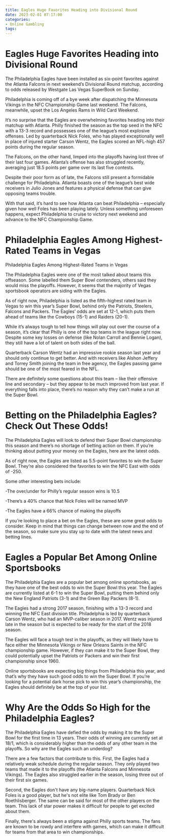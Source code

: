 ```yaml
---
title: Eagles Huge Favorites Heading into Divisional Round
date: 2023-02-01 07:17:00
categories:
- Online Gambling
tags:
---
```



#  Eagles Huge Favorites Heading into Divisional Round

The Philadelphia Eagles have been installed as six-point favorites against the Atlanta Falcons in next weekend’s Divisional Round matchup, according to odds released by Westgate Las Vegas SuperBook on Sunday.

Philadelphia is coming off of a bye week after dispatching the Minnesota Vikings in the NFC Championship Game last weekend. The Falcons, meanwhile, upset the Los Angeles Rams in Wild Card Weekend.

It’s no surprise that the Eagles are overwhelming favorites heading into their matchup with Atlanta. Philly finished the season as the top seed in the NFC with a 13-3 record and possesses one of the league’s most explosive offenses. Led by quarterback Nick Foles, who has played exceptionally well in place of injured starter Carson Wentz, the Eagles scored an NFL-high 457 points during the regular season.

The Falcons, on the other hand, limped into the playoffs having lost three of their last four games. Atlanta’s offense has also struggled recently, averaging just 18.5 points per game over its last five contests.

Despite their poor form as of late, the Falcons still present a formidable challenge for Philadelphia. Atlanta boasts one of the league’s best wide receivers in Julio Jones and features a physical defense that can give opposing teams trouble.

With that said, it’s hard to see how Atlanta can beat Philadelphia – especially given how well Foles has been playing lately. Unless something unforeseen happens, expect Philadelphia to cruise to victory next weekend and advance to the NFC Championship Game.

#  Philadelphia Eagles Among Highest-Rated Teams in Vegas

Philadelphia Eagles Among Highest-Rated Teams in Vegas

The Philadelphia Eagles were one of the most talked about teams this offseason. Some labelled them Super Bowl contenders, others said they would miss the playoffs. However, it seems that the majority of Vegas sportsbook operators are siding with the Eagles.

As of right now, Philadelphia is listed as the fifth-highest rated team in Vegas to win this year’s Super Bowl, behind only the Patriots, Steelers, Falcons and Packers. The Eagles’ odds are set at 12-1, which puts them ahead of teams like the Cowboys (15-1) and Raiders (20-1).

While it’s always tough to tell how things will play out over the course of a season, it’s clear that Philly is one of the top teams in the league right now. Despite some key losses on defense (like Nolan Carroll and Bennie Logan), they still have a lot of talent on both sides of the ball.

Quarterback Carson Wentz had an impressive rookie season last year and should only continue to get better. And with receivers like Alshon Jeffery and Torrey Smith joining the team in free agency, the Eagles passing game should be one of the most feared in the NFL.

There are definitely some questions about this team – like their offensive line and secondary – but they appear to be much improved from last year. If everything falls into place, there’s no reason why they can’t make a run at the Super Bowl.

#  Betting on the Philadelphia Eagles? Check Out These Odds!

The Philadelphia Eagles will look to defend their Super Bowl championship this season and there’s no shortage of betting action on them. If you’re thinking about putting your money on the Eagles, here are the latest odds.

As of right now, the Eagles are listed as 5.5-point favorites to win the Super Bowl. They’re also considered the favorites to win the NFC East with odds of -250.

Some other interesting bets include:

-The over/under for Philly’s regular season wins is 10.5

-There’s a 40% chance that Nick Foles will be named MVP

-The Eagles have a 66% chance of making the playoffs

If you’re looking to place a bet on the Eagles, these are some great odds to consider. Keep in mind that things can change between now and the end of the season, so make sure you stay up to date with the latest news and betting lines.

#  Eagles a Popular Bet Among Online Sportsbooks

The Philadelphia Eagles are a popular bet among online sportsbooks, as they have one of the best odds to win the Super Bowl this year. The Eagles are currently listed at 6-1 to win the Super Bowl, putting them behind only the New England Patriots (3-1) and the Green Bay Packers (8-1).

The Eagles had a strong 2017 season, finishing with a 13-3 record and winning the NFC East division title. Philadelphia is led by quarterback Carson Wentz, who had an MVP-caliber season in 2017. Wentz was injured late in the season but is expected to be ready for the start of the 2018 season.

The Eagles will face a tough test in the playoffs, as they will likely have to face either the Minnesota Vikings or New Orleans Saints in the NFC championship game. However, if they can make it to the Super Bowl, they could potentially upset the Patriots or Packers and win their first championship since 1960.

Online sportsbooks are expecting big things from Philadelphia this year, and that’s why they have such good odds to win the Super Bowl. If you’re looking for a potential dark horse pick to win this year’s championship, the Eagles should definitely be at the top of your list.

#  Why Are the Odds So High for the Philadelphia Eagles?

The Philadelphia Eagles have defied the odds by making it to the Super Bowl for the first time in 13 years. Their odds of winning are currently set at 18/1, which is considerably higher than the odds of any other team in the playoffs. So why are the Eagles such an underdog?

There are a few factors that contribute to this. First, the Eagles had a relatively weak schedule during the regular season. They only played two teams that made it to the playoffs (the Atlanta Falcons and Minnesota Vikings). The Eagles also struggled earlier in the season, losing three out of their first six games.

Second, the Eagles don't have any big-name players. Quarterback Nick Foles is a good player, but he's not elite like Tom Brady or Ben Roethlisberger. The same can be said for most of the other players on the team. This lack of star power makes it difficult for people to get excited about them.

Finally, there's always been a stigma against Philly sports teams. The fans are known to be rowdy and interfere with games, which can make it difficult for teams from that area to win championships.